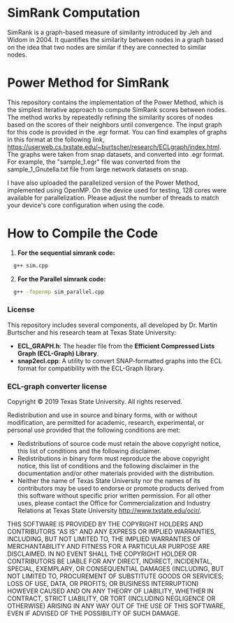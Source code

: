 # SimRank Computation
SimRank is a graph-based measure of similarity introduced by Jeh and Widom in 2004. It quantifies the similarity between nodes in a graph based on the idea that two nodes are similar if they are connected to similar nodes.

# Power Method for SimRank
This repository contains the implementation of the Power Method, which is the simplest iterative approach to compute SimRank scores between nodes. The method works by repeatedly refining the similarity scores of nodes based on the scores of their neighbors until convergence. 
The input graph for this code is provided in the .egr format. You can find examples of graphs in this format at the following link, https://userweb.cs.txstate.edu/~burtscher/research/ECLgraph/index.html. The graphs were taken from snap datasets, and converted into .egr format. For example, the "sample_1.egr" file was converted from the sample_1_Gnutella.txt file from large network datasets on snap.

I have also uploaded the parallelized version of the Power Method, implemented using OpenMP. On the device used for testing, 128 cores were available for parallelization. Please adjust the number of threads to match your device's core configuration when using the code.

# How to Compile the Code

1. **For the sequential simrank code:**
  ``` bash
    g++ sim.cpp
  ```

2. **For the Parallel simrank code:**
  ``` bash
    g++ -fopenmp sim_parallel.cpp
  ```

### License

This repository includes several components, all developed by Dr. Martin Burtscher and his research team at Texas State University:

- **ECL_GRAPH.h**: The header file from the **Efficient Compressed Lists Graph (ECL-Graph) Library**.
- **snap2ecl.cpp**: A utility to convert SNAP-formatted graphs into the ECL format for compatibility with the ECL-Graph library.

### ECL-graph converter license

Copyright © 2019 Texas State University. All rights reserved.

Redistribution and use in source and binary forms, with or without modification, are permitted for academic, research, experimental, or personal use provided that the following conditions are met:


- Redistributions of source code must retain the above copyright notice, this list of conditions and the following disclaimer.
- Redistributions in binary form must reproduce the above copyright notice, this list of conditions and the following disclaimer in the documentation and/or other materials provided with the distribution.
- Neither the name of Texas State University nor the names of its contributors may be used to endorse or promote products derived from this software without specific prior written permission.
For all other uses, please contact the Office for Commercialization and Industry Relations at Texas State University http://www.txstate.edu/ocir/.

THIS SOFTWARE IS PROVIDED BY THE COPYRIGHT HOLDERS AND CONTRIBUTORS "AS IS" AND ANY EXPRESS OR IMPLIED WARRANTIES, INCLUDING, BUT NOT LIMITED TO, THE IMPLIED WARRANTIES OF MERCHANTABILITY AND FITNESS FOR A PARTICULAR PURPOSE ARE DISCLAIMED. IN NO EVENT SHALL THE COPYRIGHT HOLDER OR CONTRIBUTORS BE LIABLE FOR ANY DIRECT, INDIRECT, INCIDENTAL, SPECIAL, EXEMPLARY, OR CONSEQUENTIAL DAMAGES (INCLUDING, BUT NOT LIMITED TO, PROCUREMENT OF SUBSTITUTE GOODS OR SERVICES; LOSS OF USE, DATA, OR PROFITS; OR BUSINESS INTERRUPTION) HOWEVER CAUSED AND ON ANY THEORY OF LIABILITY, WHETHER IN CONTRACT, STRICT LIABILITY, OR TORT (INCLUDING NEGLIGENCE OR OTHERWISE) ARISING IN ANY WAY OUT OF THE USE OF THIS SOFTWARE, EVEN IF ADVISED OF THE POSSIBILITY OF SUCH DAMAGE.

